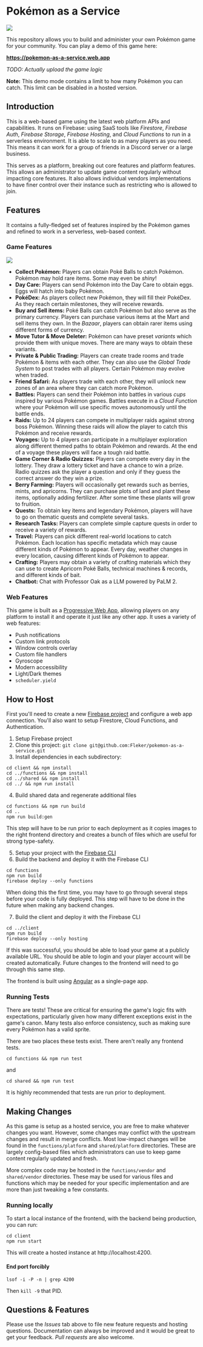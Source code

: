 # Pokémon as a Service

![](/images/null144.png)

This repository allows you to build and administer your own Pokémon game for your community. You can play a demo of this game here:

**https://pokemon-as-a-service.web.app**

_TODO: Actually upload the game logic_

**Note:** This demo mode contains a limit to how many Pokémon you can catch. This limit can be disabled in a hosted version.

## Introduction

This is a web-based game using the latest web platform APIs and capabilities. It runs on Firebase: using SaaS tools like _Firestore_, _Firebase Auth_, _Firebase Storage_, _Firebase Hosting_, and _Cloud Functions_ to run in a serverless environment. It is able to scale to as many players as you need. This means it can work for a group of friends in a Discord server or a large business.

This serves as a platform, breaking out core features and platform features. This allows an administrator to update game content regularly without impacting core features. It also allows individual vendors implementations to have finer control over their instance such as restricting who is allowed to join.

## Features

It contains a fully-fledged set of features inspired by the Pokémon games and refined to work in a serverless, web-based context.

### Game Features

![](/images//screenshot2.png)

* **Collect Pokémon:** Players can obtain Poké Balls to catch Pokémon. Pokémon may hold rare items. Some may even be _shiny_!
* **Day Care:** Players can send Pokémon into the Day Care to obtain eggs. Eggs will hatch into baby Pokémon.
* **PokéDex:** As players collect new Pokémon, they will fill their PokéDex. As they reach certain milestones, they will receive rewards.
* **Buy and Sell items:** Poké Balls can catch Pokémon but also serve as the primary currency. Players can purchase various items at the Mart and sell items they own. In the _Bazaar_, players can obtain rarer items using different forms of currency.
* **Move Tutor & Move Deleter:** Pokémon can have preset _variants_ which provide them with unique moves. There are many ways to obtain these variants.
* **Private & Public Trading:** Players can create trade rooms and trade Pokémon & items with each other. They can also use the _Global Trade System_ to post trades with all players. Certain Pokémon may evolve when traded.
* **Friend Safari:** As players trade with each other, they will unlock new zones of an area where they can catch more Pokémon.
* **Battles:** Players can send their Pokémon into battles in various _cups_ inspired by various Pokémon games. Battles execute in a _Cloud Function_ where your Pokémon will use specific moves autonomously until the battle ends.
* **Raids:** Up to 24 players can compete in multiplayer raids against strong boss Pokémon. Winning these raids will allow the player to catch this Pokémon and receive rewards.
* **Voyages:** Up to 4 players can participate in a multiplayer exploration along different themed paths to obtain Pokémon and rewards. At the end of a voyage these players will face a tough raid battle.
* **Game Corner & Radio Quizzes:** Players can compete every day in the lottery. They draw a lottery ticket and have a chance to win a prize. Radio quizzes ask the player a question and only if they guess the correct answer do they win a prize.
* **Berry Farming:** Players will occasionally get rewards such as berries, mints, and apricorns. They can purchase plots of land and plant these items, optionally adding fertilizer. After some time these plants will grow to fruition.
* **Quests:** To obtain key items and legendary Pokémon, players will have to go on thematic quests and complete several tasks.
* **Research Tasks:** Players can complete simple capture quests in order to receive a variety of rewards.
* **Travel:** Players can pick different real-world locations to catch Pokémon. Each location has specific metadata which may cause different kinds of Pokémon to appear. Every day, weather changes in every location, causing different kinds of Pokémon to appear.
* **Crafting:** Players may obtain a variety of crafting materials which they can use to create Apricorn Poké Balls, technical machines & records, and different kinds of bait.
* **Chatbot:** Chat with Professor Oak as a LLM powered by PaLM 2.

### Web Features

This game is built as a [Progressive Web App](https://web.dev/explore/progressive-web-apps), allowing players on any platform to install it and operate it just like any other app. It uses a variety of web features:

* Push notifications
* Custom link protocols
* Window controls overlay
* Custom file handlers
* Gyroscope
* Modern accessibility
* Light/Dark themes
* `scheduler.yield`

## How to Host

First you'll need to create a new [Firebase project](https://console.firebase.google.com/) and configure a web app connection. You'll also want to setup Firestore, Cloud Functions, and Authentication.

1. Setup Firebase project
2. Clone this project: `git clone git@github.com:Fleker/pokemon-as-a-service.git`
3. Install dependencies in each subdirectory:

```
cd client && npm install
cd ../functions && npm install
cd ../shared && npm install
cd ../ && npm run install
```

4. Build shared data and regenerate additional files

```
cd functions && npm run build
cd ..
npm run build:gen
```

This step will have to be run prior to each deployment as it copies images to the right frontend directory and creates a bunch of files which are useful for strong type-safety.

5. Setup your project with the [Firebase CLI](https://firebaseopensource.com/projects/firebase/firebase-tools/)
6. Build the backend and deploy it with the Firebase CLI

```
cd functions
npm run build
firebase deploy --only functions
```

When doing this the first time, you may have to go through several steps before your code is fully deployed. This step will have to be done in the future when making any backend changes.

7. Build the client and deploy it with the Firebase CLI

```
cd ../client
npm run build
firebase deploy --only hosting
```

If this was successful, you should be able to load your game at a publicly available URL. You should be able to login and your player account will be created automatically. Future changes to the frontend will need to go through this same step.

The frontend is built using [Angular](https://angular.io) as a single-page app.

### Running Tests

There are tests! These are critical for ensuring the game's logic fits with expectations, particularly given how many different exceptions exist in the game's canon. Many tests also enforce consistency, such as making sure every Pokémon has a valid sprite.

There are two places these tests exist. There aren't really any frontend tests.

```
cd functions && npm run test
```

and

```
cd shared && npm run test
```

It is highly recommended that tests are run prior to deployment.

## Making Changes

As this game is setup as a hosted service, you are free to make whatever changes you want. However, some changes may conflict with the upstream changes and result in merge conflicts. Most low-impact changes will be found in the `functions/platform` and `shared/platform` directories. These are largely config-based files which administrators can use to keep game content regularly updated and fresh.

More complex code may be hosted in the `functions/vendor` and `shared/vendor` directories. These may be used for various files and functions which may be needed for your specific implementation and are more than just tweaking a few constants.

### Running locally

To start a local instance of the frontend, with the backend being production, you can run:

```
cd client
npm run start
```

This will create a hosted instance at http://localhost:4200.

#### End port forcibly
`lsof -i -P -n | grep 4200`

Then `kill -9` that PID.

## Questions & Features

Please use the _Issues_ tab above to file new feature requests and hosting questions. Documentation can always be improved and it would be great to get your feedback. _Pull requests_ are also welcome.
